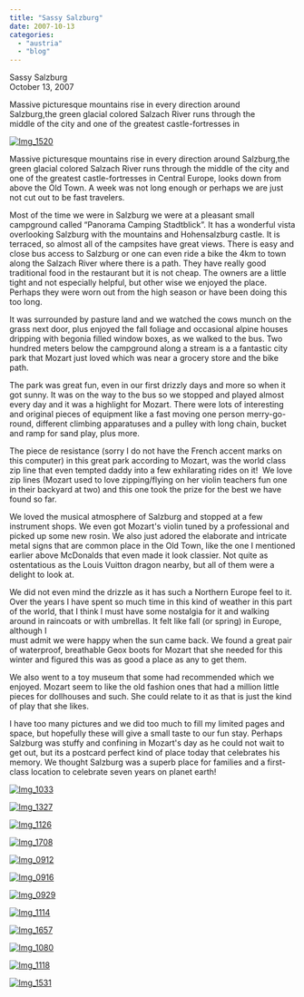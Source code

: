```yaml
---
title: "Sassy Salzburg"
date: 2007-10-13
categories: 
  - "austria"
  - "blog"
---
```


Sassy Salzburg  
October 13, 2007

Massive picturesque mountains rise in every direction around  
Salzburg,the green glacial colored Salzach River runs through the  
middle of the city and one of the greatest castle-fortresses in

<!--more-->

[![Img_1520](https://pub-ac94b3f306b24c0dba4238943c97f2e1.r2.dev/soultravelers3/images/2008/02/24/img_1520.png "Img_1520")](https://pub-ac94b3f306b24c0dba4238943c97f2e1.r2.dev/photos/uncategorized/2008/02/24/img_1520.png)

  

Massive picturesque mountains rise in every direction around Salzburg,the green glacial colored Salzach River runs through the middle of the city and one of the greatest castle-fortresses in Central Europe, looks down from above the Old Town. A week was not long enough or perhaps we are just not cut out to be fast travelers.

Most of the time we were in Salzburg we were at a pleasant small campground called “Panorama Camping Stadtblick”. It has a wonderful vista overlooking Salzburg with the mountains and Hohensalzburg castle. It is terraced, so almost all of the campsites have great views. There is easy and close bus access to Salzburg or one can even ride a bike the 4km to town along the Salzach River where there is a path. They have really good traditional food in the restaurant but it is not cheap. The owners are a little tight and not especially helpful, but other wise we enjoyed the place. Perhaps they were worn out from the high season or have been doing this too long.

It was surrounded by pasture land and we watched the cows munch on the grass next door, plus enjoyed the fall foliage and occasional alpine houses dripping with begonia filled window boxes, as we walked to the bus. Two hundred meters below the campground along a stream is a a fantastic city park that Mozart just loved which was near a grocery store and the bike path.

The park was great fun, even in our first drizzly days and more so when it got sunny. It was on the way to the bus so we stopped and played almost every day and it was a highlight for Mozart. There were lots of interesting and original pieces of equipment like a fast moving one person merry-go-round, different climbing apparatuses and a pulley with long chain, bucket and ramp for sand play, plus more.

The piece de resistance (sorry I do not have the French accent marks on this computer) in this great park according to Mozart, was the world class zip line that even tempted daddy into a few exhilarating rides on it!  We love zip lines (Mozart used to love zipping/flying on her violin teachers fun one in their backyard at two) and this one took the prize for the best we have found so far.

We loved the musical atmosphere of Salzburg and stopped at a few instrument shops. We even got Mozart's violin tuned by a professional and picked up some new rosin. We also just adored the elaborate and intricate metal signs that are common place in the Old Town, like the one I mentioned earlier above McDonalds that even made it look classier. Not quite as ostentatious as the Louis Vuitton dragon nearby, but all of them were a delight to look at.

We did not even mind the drizzle as it has such a Northern Europe feel to it. Over the years I have spent so much time in this kind of weather in this part of the world, that I think I must have some nostalgia for it and walking around in raincoats or with umbrellas. It felt like fall (or spring) in Europe, although I  
must admit we were happy when the sun came back. We found a great pair of waterproof, breathable Geox boots for Mozart that she needed for this winter and figured this was as good a place as any to get them.

We also went to a toy museum that some had recommended which we enjoyed. Mozart seem to like the old fashion ones that had a million little pieces for dollhouses and such. She could relate to it as that is just the kind of play that she likes.

I have too many pictures and we did too much to fill my limited pages and space, but hopefully these will give a small taste to our fun stay. Perhaps Salzburg was stuffy and confining in Mozart's day as he could not wait to get out, but its a postcard perfect kind of place today that celebrates his memory. We thought Salzburg was a superb place for families and a first-class location to celebrate seven years on planet earth!

[![Img_1033](https://pub-ac94b3f306b24c0dba4238943c97f2e1.r2.dev/soultravelers3/images/2008/02/24/img_1033.png "Img_1033")](https://pub-ac94b3f306b24c0dba4238943c97f2e1.r2.dev/photos/uncategorized/2008/02/24/img_1033.png)

[![Img_1327](https://pub-ac94b3f306b24c0dba4238943c97f2e1.r2.dev/soultravelers3/images/2008/02/24/img_1327.png "Img_1327")](https://pub-ac94b3f306b24c0dba4238943c97f2e1.r2.dev/photos/uncategorized/2008/02/24/img_1327.png)

[![Img_1126](https://pub-ac94b3f306b24c0dba4238943c97f2e1.r2.dev/soultravelers3/images/2008/02/24/img_1126.png "Img_1126")](https://pub-ac94b3f306b24c0dba4238943c97f2e1.r2.dev/photos/uncategorized/2008/02/24/img_1126.png)

[![Img_1708](https://pub-ac94b3f306b24c0dba4238943c97f2e1.r2.dev/soultravelers3/images/2008/02/24/img_1708.png "Img_1708")](https://pub-ac94b3f306b24c0dba4238943c97f2e1.r2.dev/photos/uncategorized/2008/02/24/img_1708.png)

[![Img_0912](https://pub-ac94b3f306b24c0dba4238943c97f2e1.r2.dev/soultravelers3/images/2008/02/24/img_0912.png "Img_0912")](https://pub-ac94b3f306b24c0dba4238943c97f2e1.r2.dev/photos/uncategorized/2008/02/24/img_0912.png)

[![Img_0916](https://pub-ac94b3f306b24c0dba4238943c97f2e1.r2.dev/soultravelers3/images/2008/02/24/img_0916.png "Img_0916")](https://pub-ac94b3f306b24c0dba4238943c97f2e1.r2.dev/photos/uncategorized/2008/02/24/img_0916.png)

[![Img_0929](https://pub-ac94b3f306b24c0dba4238943c97f2e1.r2.dev/soultravelers3/images/2008/02/24/img_0929.png "Img_0929")](https://pub-ac94b3f306b24c0dba4238943c97f2e1.r2.dev/photos/uncategorized/2008/02/24/img_0929.png)

[![Img_1114](https://pub-ac94b3f306b24c0dba4238943c97f2e1.r2.dev/soultravelers3/images/2008/02/24/img_1114.png "Img_1114")](https://pub-ac94b3f306b24c0dba4238943c97f2e1.r2.dev/photos/uncategorized/2008/02/24/img_1114.png)

[![Img_1657](https://pub-ac94b3f306b24c0dba4238943c97f2e1.r2.dev/soultravelers3/images/2008/02/24/img_1657.png "Img_1657")](https://pub-ac94b3f306b24c0dba4238943c97f2e1.r2.dev/photos/uncategorized/2008/02/24/img_1657.png)

[![Img_1080](https://pub-ac94b3f306b24c0dba4238943c97f2e1.r2.dev/soultravelers3/images/2008/02/24/img_1080.png "Img_1080")](https://pub-ac94b3f306b24c0dba4238943c97f2e1.r2.dev/photos/uncategorized/2008/02/24/img_1080.png)

[![Img_1118](https://pub-ac94b3f306b24c0dba4238943c97f2e1.r2.dev/soultravelers3/images/2008/02/24/img_1118.png "Img_1118")](https://pub-ac94b3f306b24c0dba4238943c97f2e1.r2.dev/photos/uncategorized/2008/02/24/img_1118.png)

[![Img_1531](https://pub-ac94b3f306b24c0dba4238943c97f2e1.r2.dev/soultravelers3/images/2008/02/24/img_1531.png "Img_1531")](https://pub-ac94b3f306b24c0dba4238943c97f2e1.r2.dev/photos/uncategorized/2008/02/24/img_1531.png)
